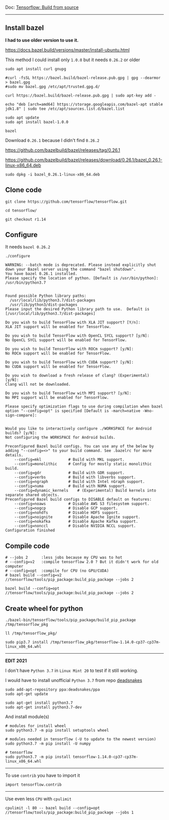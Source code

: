 
Doc: [Tensorflow: Build from source](https://www.tensorflow.org/install/source)

-------------------------------------------------------------------------------

## Install bazel 

**I had to use older version to use it.**

https://docs.bazel.build/versions/master/install-ubuntu.html


This method I could install only `1.0.0` but it needs `0.26.2` or older

```
sudo apt install curl gnupg

#curl -fsSL https://bazel.build/bazel-release.pub.gpg | gpg --dearmor > bazel.gpg
#sudo mv bazel.gpg /etc/apt/trusted.gpg.d/

curl https://bazel.build/bazel-release.pub.gpg | sudo apt-key add -

echo "deb [arch=amd64] https://storage.googleapis.com/bazel-apt stable jdk1.8" | sudo tee /etc/apt/sources.list.d/bazel.list

sudo apt update
sudo apt install bazel-1.0.0

bazel
```

Download `0.26.1` because I didn't find `0.26.2`

https://github.com/bazelbuild/bazel/releases/tag/0.26.1

https://github.com/bazelbuild/bazel/releases/download/0.26.1/bazel_0.26.1-linux-x86_64.deb

```
sudo dpkg -i bazel_0.26.1-linux-x86_64.deb
```

## Clone code 

```
git clone https://github.com/tensorflow/tensorflow.git

cd tensorflow/

git checkout r1.14
```

## Configure

It needs `bazel 0.26.2`

```
./configure
```

```
WARNING: --batch mode is deprecated. Please instead explicitly shut down your Bazel server using the command "bazel shutdown".
You have bazel 0.26.1 installed.
Please specify the location of python. [Default is /usr/bin/python]: /usr/bin/python3.7


Found possible Python library paths:
  /usr/local/lib/python3.7/dist-packages
  /usr/lib/python3/dist-packages
Please input the desired Python library path to use.  Default is [/usr/local/lib/python3.7/dist-packages]

Do you wish to build TensorFlow with XLA JIT support? [Y/n]: 
XLA JIT support will be enabled for TensorFlow.

Do you wish to build TensorFlow with OpenCL SYCL support? [y/N]: 
No OpenCL SYCL support will be enabled for TensorFlow.

Do you wish to build TensorFlow with ROCm support? [y/N]: 
No ROCm support will be enabled for TensorFlow.

Do you wish to build TensorFlow with CUDA support? [y/N]: 
No CUDA support will be enabled for TensorFlow.

Do you wish to download a fresh release of clang? (Experimental) [y/N]: 
Clang will not be downloaded.

Do you wish to build TensorFlow with MPI support? [y/N]: 
No MPI support will be enabled for TensorFlow.

Please specify optimization flags to use during compilation when bazel option "--config=opt" is specified [Default is -march=native -Wno-sign-compare]: 


Would you like to interactively configure ./WORKSPACE for Android builds? [y/N]: 
Not configuring the WORKSPACE for Android builds.

Preconfigured Bazel build configs. You can use any of the below by adding "--config=<>" to your build command. See .bazelrc for more details.
	--config=mkl         	# Build with MKL support.
	--config=monolithic  	# Config for mostly static monolithic build.
	--config=gdr         	# Build with GDR support.
	--config=verbs       	# Build with libverbs support.
	--config=ngraph      	# Build with Intel nGraph support.
	--config=numa        	# Build with NUMA support.
	--config=dynamic_kernels	# (Experimental) Build kernels into separate shared objects.
Preconfigured Bazel build configs to DISABLE default on features:
	--config=noaws       	# Disable AWS S3 filesystem support.
	--config=nogcp       	# Disable GCP support.
	--config=nohdfs      	# Disable HDFS support.
	--config=noignite    	# Disable Apache Ignite support.
	--config=nokafka     	# Disable Apache Kafka support.
	--config=nonccl      	# Disable NVIDIA NCCL support.
Configuration finished
```

## Compile code

```
# --jobs 2      :less jobs because my CPU was to hot 
# --config=v2   :compile tensorflow 2.0 ? But it didn't work for old computer
# --config=opt  :compile for CPU (no GPU/CUDA)
# bazel build --config=v2 //tensorflow/tools/pip_package:build_pip_package --jobs 2

bazel build --config=opt //tensorflow/tools/pip_package:build_pip_package --jobs 2
```

## Create wheel for python

```
./bazel-bin/tensorflow/tools/pip_package/build_pip_package /tmp/tensorflow_pkg

ll /tmp/tensorflow_pkg/

sudo pip3.7 install /tmp/tensorflow_pkg/tensorflow-1.14.0-cp37-cp37m-linux_x86_64.whl
```

---

**EDIT 2021**

I don't have `Python 3.7` in `Linux Mint 20` to test if it still working. 

I would have to install unofficial `Python 3.7` from repo [deadsnakes](https://launchpad.net/~deadsnakes/+archive/ubuntu/ppa)

```
sudo add-apt-repository ppa:deadsnakes/ppa
sudo apt-get update

sudo apt-get install python3.7
sudo apt-get install python3.7-dev
```

And install module(s)

```
# modules for install wheel
sudo python3.7 -m pip install setuptools wheel

# modules needed in tensorflow (-U to update to the newest version)
sudo python3.7 -m pip install -U numpy

# tensorflow
sudo python3.7 -m pip install tensorflow-1.14.0-cp37-cp37m-linux_x86_64.whl
```

---

To use `contrib` you have to import it

```
import tensorflow.contrib
```

---

Use even less `CPU` with `cpulimit`

```
cpulimit -l 80 -- bazel build --config=opt //tensorflow/tools/pip_package:build_pip_package --jobs 1
```

